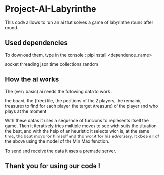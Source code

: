 # Project-AI-Labyrinthe

This code alllows to run an ai that solves a game of labyrinthe round after round.

## Used dependencies

To download them, type in the console : pip install <dependence_name>

socket
threading
json
time
collections
random

## How the ai works

The (very basic) ai needs the following data to work :

the board, the (free) tile, the positions of the 2 players, the remainig treasures to find for each player,     the target (treasure) of the player and who plays at the moment

With these datas it uses a sequence of funcions to represents itself the game.
Then it iteratively tries multiple moves to see wich suits the situation the best, and with the help of an heuristic it selects wich is, at the same time, the best move for himself and the worst for his adversary.
It does all of the above using the model of the Min Max function.

To send and receive the data it uses a premade server.

## Thank you for using our code !